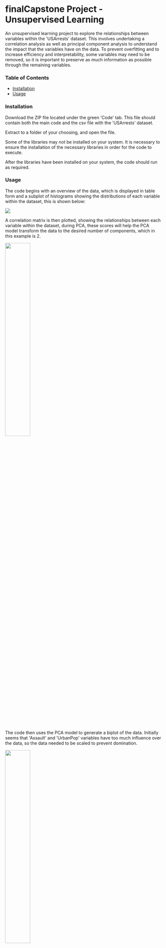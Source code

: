 # finalCapstone Project - Unsupervised Learning
An unsupervised learning project to explore the relationships between variables within the 'USArrests' dataset. This involves
undertaking a correlation analysis as well as principal component analysis to understand the impact that the variables have 
on the data. To prevent overfitting and to increase efficiency and interpretability, some variables may need to be removed,
so it is important to preserve as much information as possible through the remaining variables.

### Table of Contents
* [Installation](#installation)
* [Usage](#usage)

### Installation
Download the ZIP file located under the green 'Code' tab. This file should contain both the main code and the csv file with
the 'USArrests' dataset.

Extract to a folder of your choosing, and open the file.

Some of the libraries may not be installed on your system. It is necessary to ensure the installation of the necessary
libraries in order for the code to execute.

After the libraries have been installed on your system, the code should run as required.

### Usage
The code begins with an overview of the data, which is displayed in table form and a subplot of histograms showing the
distributions of each variable within the dataset, this is shown below:

<img src="https://user-images.githubusercontent.com/125564099/219648321-000a5e91-011b-490f-b097-7b213e32f95d.png">

A correlation matrix is then plotted, showing the relationships between each variable within the dataset, during PCA, these
scores will help the PCA model transform the data to the desired number of components, which in this example is 2.

<img src="https://user-images.githubusercontent.com/125564099/219648850-a08d54b8-2f73-4d3d-909e-fe52cf2b47e6.png" width=40%>

The code then uses the PCA model to generate a biplot of the data. Initially seems that 'Assault' and 'UrbanPop' variables
have too much influence over the data, so the data needed to be scaled to prevent domination.

<img src="https://user-images.githubusercontent.com/125564099/219651154-2adf7665-6d9b-4f77-9ee6-c95ff5bf7fe9.png" width=40%>

The project then continues to apply multiple clustering techniques, such as hierarchical clustering and K-means clustering.
A dendrogram with complete linkage and euclidean distancing is generated.

![image](https://user-images.githubusercontent.com/125564099/219651658-c3253681-1c08-4918-a2aa-54f0d57179f2.png)

Finally, scatterplots are generated to display the clusters that both hierarchical and K-means generate. It was found that in this
example, both clustering methods generated identical scatterplots.

<img src="https://user-images.githubusercontent.com/125564099/219651972-27417c6c-1105-4ffd-9453-cb27acc66603.png" width=80%>
